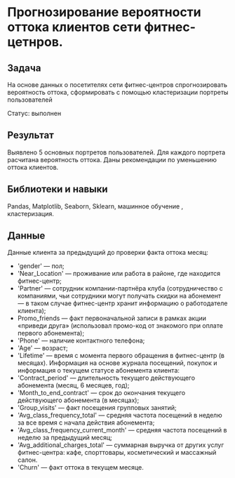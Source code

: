 # Прогнозирование вероятности оттока клиентов сети фитнес-цетнров.

## Задача
На основе данных о посетителях сети фитнес-центров спрогнозировать вероятность оттока, сформировать с помощью кластеризации портреты пользователей

Статус: выполнен

## Результат
Выявлено 5 основных портретов пользователей. Для каждого портрета расчитана вероятность оттока. Даны рекомендации по уменьшению оттока клиентов.

## Библиотеки и навыки
Pandas, Matplotlib, Seaborn, Sklearn, машинное обучение , кластеризация.

## Данные
Данные клиента за предыдущий до проверки факта оттока месяц:
- 'gender' — пол;
- 'Near_Location' — проживание или работа в районе, где находится фитнес-центр;
- 'Partner' — сотрудник компании-партнёра клуба (сотрудничество с компаниями, чьи сотрудники могут получать скидки на абонемент — в таком случае фитнес-центр хранит информацию о работодателе клиента);
- Promo_friends — факт первоначальной записи в рамках акции «приведи друга» (использовал промо-код от знакомого при оплате первого абонемента);
- 'Phone' — наличие контактного телефона;
- 'Age' — возраст;
- 'Lifetime' — время с момента первого обращения в фитнес-центр (в месяцах).
Информация на основе журнала посещений, покупок и информация о текущем статусе абонемента клиента:
- 'Contract_period' — длительность текущего действующего абонемента (месяц, 6 месяцев, год);
- 'Month_to_end_contract' — срок до окончания текущего действующего абонемента (в месяцах);
- 'Group_visits' — факт посещения групповых занятий;
- 'Avg_class_frequency_total' — средняя частота посещений в неделю за все время с начала действия абонемента;
- 'Avg_class_frequency_current_month' — средняя частота посещений в неделю за предыдущий месяц;
- 'Avg_additional_charges_total' — суммарная выручка от других услуг фитнес-центра: кафе, спорттовары, косметический и массажный салон.
- 'Churn' — факт оттока в текущем месяце.
